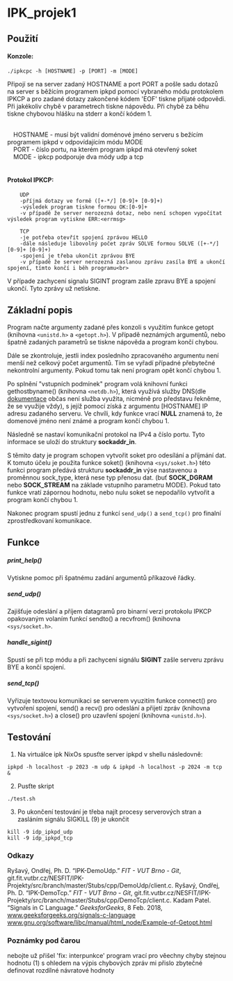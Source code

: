 # IPK_projek1

## Použití

#### Konzole:

```
./ipkcpc -h [HOSTNAME] -p [PORT] -m [MODE]
```

Připojí se na server zadaný HOSTNAME a port PORT a pošle sadu dotazů na server s běžícím programem ipkpd pomocí vybraného módu protokolem IPKCP a pro zadané dotazy zakončené kódem 'EOF' tiskne přijaté odpovědi.<br>
Při jakékoliv chybě v parametrech tiskne nápovědu. Při chybě za běhu tiskne chybovou hlášku na stderr a končí kódem 1.<br>

<br>
    &emsp;HOSTNAME - musí být validní doménové jméno serveru s bežícím programem ipkpd v odpovídajícím módu MODE<br>
    &emsp;PORT - číslo portu, na kterém program ipkpd má otevřený soket<br>
    &emsp;MODE - ipkcp podporuje dva módy udp a tcp<br>
<br>

#### Protokol IPKCP:
```
    UDP
    -příjmá dotazy ve formě ([+-*/] [0-9]+ [0-9]+)
    -výsledek program tiskne formou OK:[0-9]+
    -v případě že server nerozezná dotaz, nebo není schopen vypočítat výsledek program vytiskne ERR:<errmsg>

    TCP
    -je potřeba otevřít spojení zprávou HELLO
    -dále následuje libovolný počet zpráv SOLVE formou SOLVE ([+-*/] [0-9]+ [0-9]+)
    -spojení je třeba ukončit zprávou BYE
    -v případě že server nerozezná zaslanou zprávu zasíla BYE a ukončí spojení, tímto končí i běh programu<br>
```

V případe zachycení signalu SIGINT program zašle zpravu BYE a spojení ukončí. Tyto zprávy už netiskne.

## Základní popis

Program načte argumenty zadané přes konzoli s využitím funkce getopt (knihovna `<unistd.h>` a `<getopt.h>`). V případě neznámých argumentů, nebo špatně zadaných parametrů se tiskne nápověda a program končí chybou.<br>

Dále se zkontroluje, jestli index posledního zpracovaného argumentu není menší než celkový počet argumentů. Tím se vyřadí případné přebytečné nekontrolní argumenty. Pokud tomu tak není program opět končí chybou 1.<br>

Po splnění  "vstupních podmínek" program volá knihovní funkci gethostbyname() (knihovna `<netdb.h>`), která využívá služby DNS(dle [dokumentace](https://man7.org/linux/man-pages/man3/gethostbyname.3.html) občas není služba využita, nicméně pro představu řekněme, že se využije vždy), s jejíž pomocí získá z argumentu [HOSTNAME] IP adresu zadaného serveru. Ve chvíli, kdy funkce vrací **NULL** znamená to, že domenové jméno není známé a program končí chybou 1.<br>

Následně se nastaví komunikační protokol na IPv4 a číslo portu. Tyto informace se uloží do struktury **sockaddr_in**.<br>

S těmito daty je program schopen vytvořit soket pro odesílání a příjmání dat. K tomuto účelu je použita funkce soket() (knihovna `<sys/soket.h>`) této funkci program předává strukturu **sockaddr_in** výse nastavenou a proměnnou sock_type, která nese typ přenosu dat. (buť **SOCK_DGRAM** nebo **SOCK_STREAM** na základe vstupního parametru MODE). Pokud tato funkce vratí zápornou hodnotu, nebo nulu soket se nepodařilo vytvořit a program končí chybou 1.<br>

Nakonec program spustí jednu z funkcí `send_udp()` a `send_tcp()` pro finalní zprostředkovaní komunikace.<br>

## Funkce

##### print_help()

Vytiskne pomoc při špatnému zadání argumentů příkazové řádky.

##### send_udp()

Zajišťuje odeslání a příjem datagramů pro binarní verzi protokolu IPKCP opakovaným volaním funkcí sendto() a recvfrom() (knihovna `<sys/socket.h>`.

##### handle_sigint()

Spustí se při tcp módu a při zachycení signálu **SIGINT** zašle serveru zprávu BYE a končí spojení.

##### send_tcp()

Vyřizuje textovou komunikaci se serverem vyuzitím funkce connect() pro vytvoření spojení, send() a recv() pro odeslání a přijetí zpráv (knihovna `<sys/socket.h>`) a close() pro uzavření spojení (knihovna `<unistd.h>`).

## Testování

1. Na virtuálce ipk NixOs spusťte server ipkpd v shellu následovně:

```
ipkpd -h localhost -p 2023 -m udp & ipkpd -h localhost -p 2024 -m tcp &
```

2. Pusťte skript

```
./test.sh
```

3. Po ukončení testování je třeba najít procesy serverových stran a zasláním signálu SIGKILL (9) je ukončit

```
kill -9 idp_ipkpd_udp
kill -9 idp_ipkpd_tcp
```

### Odkazy

Ryšavý, Ondřej, Ph. D. “IPK-DemoUdp.” *FIT - VUT Brno - Git*, git.fit.vutbr.cz/NESFIT/IPK-Projekty/src/branch/master/Stubs/cpp/DemoUdp/client.c.
Ryšavý, Ondřej, Ph. D. “IPK-DemoTcp.” *FIT - VUT Brno - Git*, git.fit.vutbr.cz/NESFIT/IPK-Projekty/src/branch/master/Stubs/cpp/DemoTcp/client.c.
Kadam Patel. “Signals in C Language.” *GeeksforGeeks*, 8 Feb. 2018, www.geeksforgeeks.org/signals-c-language
www.gnu.org/software/libc/manual/html_node/Example-of-Getopt.html

### Poznámky pod čarou

nebojte už přišel 'fix: interpunkce'
program vrací pro věechny chyby stejnou hodnotu (1) s ohledem na výpis chybových zpráv mi přislo zbytečné definovat rozdílné návratové hodnoty
